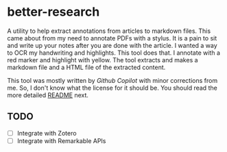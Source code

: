 # better-research

A utility to help extract annotations from articles to markdown files. This came about from my need to annotate PDFs with a stylus. It is a pain to sit and write up your notes after you are done with the article. I wanted a way to OCR my handwriting and highlights. This tool does that. I annotate with a red marker and highlight with yellow. The tool extracts and makes a markdown file and a HTML file of the extracted content.

This tool was mostly written by *Github Copilot* with minor corrections from me. So, I don't know what the license for it should be. You should read the more detailed [README](./docs/README.md) next.

## TODO

- [ ] Integrate with Zotero
- [ ] Integrate with Remarkable APIs